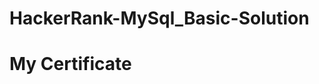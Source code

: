 # HackerRank-MySql_Basic-Solution

<h1>My Certificate </h1> <a href="https://www.hackerrank.com/certificates/d3ae0da778ba" ></a>
